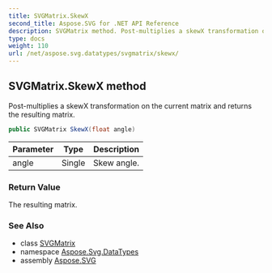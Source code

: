 ```yaml
---
title: SVGMatrix.SkewX
second_title: Aspose.SVG for .NET API Reference
description: SVGMatrix method. Post-multiplies a skewX transformation on the current matrix and returns the resulting matrix
type: docs
weight: 110
url: /net/aspose.svg.datatypes/svgmatrix/skewx/
---
```

## SVGMatrix.SkewX method

Post-multiplies a skewX transformation on the current matrix and returns the resulting matrix.

```csharp
public SVGMatrix SkewX(float angle)
```

| Parameter | Type | Description |
| --- | --- | --- |
| angle | Single | Skew angle. |

### Return Value

The resulting matrix.

### See Also

* class [SVGMatrix](../)
* namespace [Aspose.Svg.DataTypes](../../svgmatrix/)
* assembly [Aspose.SVG](../../../)
